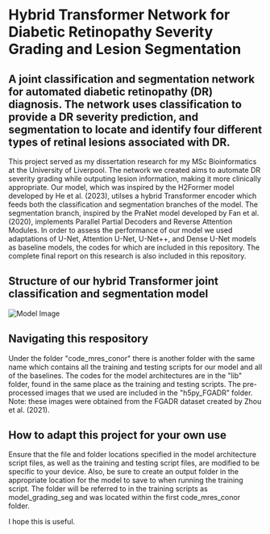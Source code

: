 # Hybrid Transformer Network for Diabetic Retinopathy Severity Grading and Lesion Segmentation

## A joint classification and segmentation network for automated diabetic retinopathy (DR) diagnosis. The network uses classification to provide a DR severity prediction, and segmentation to locate and identify four different types of retinal lesions associated with DR.

This project served as my dissertation research for my MSc Bioinformatics at the University of Liverpool. The network we created aims to automate DR severity grading while outputing lesion information, making it more clinically appropriate. Our model, which was inspired by the H2Former model developed by He et al. (2023), utilses a hybrid Transformer encoder which feeds both the classification and segmentation branches of the model. The segmentation branch, inspired by the PraNet model developed by Fan et al. (2020), implements Parallel Partial Decoders and Reverse Attention Modules. In order to assess the performance of our model we used adaptations of U-Net, Attention U-Net, U-Net++, and Dense U-Net models as baseline models, the codes for which are included in this repository. The complete final report on this research is also included in this repository. 

## Structure of our hybrid Transformer joint classification and segmentation model
![Model Image](https://github.com/conork99/dissertation_project/assets/135136497/b4483000-e9c9-4b43-ba58-8c4d67817f33)

## Navigating this respository
Under the folder "code_mres_conor" there is another folder with the same name which contains all the training and testing scripts for our model and all of the baselines. The codes for the model architectures are in the "lib" folder, found in the same place as the training and testing scripts. The pre-processed images that we used are included in the "h5py_FGADR" folder. Note: these images were obtained from the FGADR dataset created by Zhou et al. (2021).

## How to adapt this project for your own use
Ensure that the file and folder locations specified in the model architecture script files, as well as the training and testing script files, are modified to be specific to your device. Also, be sure to create an output folder in the appropriate location for the model to save to when running the training script. The folder will be referred to in the training scripts as model_grading_seg and was located within the first code_mres_conor folder. 

I hope this is useful.
